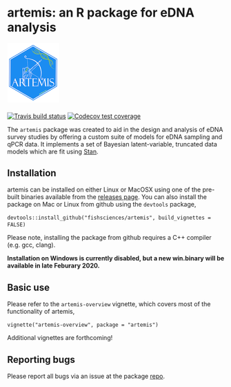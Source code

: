 # artemis: an R package for eDNA analysis  

![artemis logo](man/figures/logo.png)

#### 

<!-- badges: start -->
[![Travis build status](https://travis-ci.org/fishsciences/artemis.svg?branch=master)](https://travis-ci.org/fishsciences/artemis)
[![Codecov test coverage](https://codecov.io/gh/fishsciences/artemis/branch/master/graph/badge.svg)](https://codecov.io/gh/fishsciences/artemis?branch=master)

<!-- badges: end -->


The `artemis` package was created to aid in the design and analysis of
eDNA survey studies by offering a custom suite of models for eDNA
sampling and qPCR data. It implements a set of Bayesian
latent-variable, truncated data models which are fit using
[Stan](https://mc-stan.org/). 

## Installation

artemis can be installed on either Linux or MacOSX using one of the pre-built
binaries available from the [releases
page](https://github.com/fishsciences/artemis/releases). 
You can also install the package on Mac or Linux from github using the `devtools` package,

```
devtools::install_github("fishsciences/artemis", build_vignettes = FALSE)
```

Please note, installing the package from github requires a C++
compiler (e.g. gcc, clang).

**Installation on Windows is currently disabled, but a new win.binary will be available in late Feburary 2020.** 

## Basic use

Please refer to the `artemis-overview` vignette, which covers most of the functionality of artemis,

```
vignette("artemis-overview", package = "artemis")
```

Additional vignettes are forthcoming!


## Reporting bugs

Please report all bugs via an issue at the package
[repo](https://github.com/fishsciences/artemis/issues).

